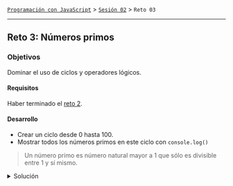 [`Programación con JavaScript`](../../Readme.md) > [`Sesión 02`](../Readme.md) > `Reto 03`

---

## Reto 3: Números primos

### Objetivos

Dominar el uso de ciclos y operadores lógicos.

#### Requisitos

Haber terminado el [reto 2](../Reto-02).

#### Desarrollo

- Crear un ciclo desde 0 hasta 100.
- Mostrar todos los números primos en este ciclo con `console.log()`

> Un número primo es número natural mayor a 1 que sólo es divisible entre 1 y sí mismo.

<details>
  <summary>Solución</summary>

```javascript
for (var counter = 2; counter <= 100; counter++) {
  var isPrime = true;

  for (var i = 2; i <= counter; i++) {
    if (counter % i === 0 && i !== counter) {
      isPrime = false;
    }
  }

  if(isPrime) {
    console.log(counter);
  }
}
```
</details>
